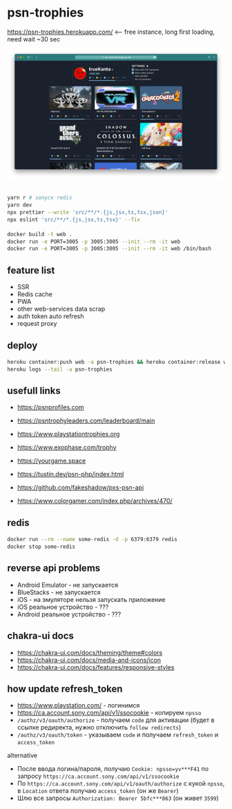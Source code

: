 # psn-trophies

https://psn-trophies.herokuapp.com/ <-- free instance, long first loading, need wait ~30 sec

![Site Screenshot](./docs/screen-1.png)

```sh

yarn r # запуск redis
yarn dev
npx prettier --write 'src/**/*.{js,jsx,ts,tsx,json}'
npx eslint 'src/**/*.{js,jsx,ts,tsx}' --fix

docker build -t web .
docker run -e PORT=3005 -p 3005:3005 --init --rm -it web
docker run -e PORT=3005 -p 3005:3005 --init --rm -it web /bin/bash
```

## feature list

- SSR
- Redis cache
- PWA
- other web-services data scrap
- auth token auto refresh
- request proxy

## deploy

```sh
heroku container:push web -a psn-trophies && heroku container:release web -a psn-trophies
heroku logs --tail -a psn-trophies
```

## usefull links

- https://psnprofiles.com
- https://psntrophyleaders.com/leaderboard/main
- https://www.playstationtrophies.org
- https://www.exophase.com/trophy
- https://yourgame.space

- https://tustin.dev/psn-php/index.html
- https://github.com/fakeshadow/pxs-psn-api
- https://www.colorgamer.com/index.php/archives/470/

## redis

```sh
docker run --rm --name some-redis -d -p 6379:6379 redis
docker stop some-redis
```

## reverse api problems

- Android Emulator - не запускается
- BlueStacks - не запускается
- iOS - на эмуляторе нельзя запускать приложение
- iOS реальное устройство - ???
- Android реальное устройство - ???

## chakra-ui docs

- https://chakra-ui.com/docs/theming/theme#colors
- https://chakra-ui.com/docs/media-and-icons/icon
- https://chakra-ui.com/docs/features/responsive-styles

## how update refresh_token

- https://www.playstation.com/ - логинимся
- https://ca.account.sony.com/api/v1/ssocookie - копируем `npsso`
- `/authz/v3/oauth/authorize` - получаем `code` для активации (будет в ссылке редиректа, нужно отключить `follow redirects`)
- `/authz/v3/oauth/token` - указываем `code` и получаем `refresh_token` и `access_token`

alternative

- После ввода логина/пароля, получаю `Cookie: npsso=yv***F41` по запросу `https://ca.account.sony.com/api/v1/ssocookie`
- По `https://ca.account.sony.com/api/v1/oauth/authorize` с кукой `npsso`, в `Location` ответа получаю `access_token` (он же `Bearer`)
- Шлю все запросы `Authorization: Bearer 5bfc***863` (он живет `3599`)
